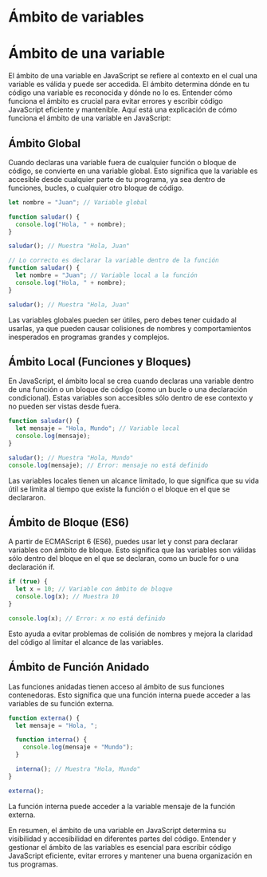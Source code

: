 # Ámbito de variables

# Ámbito de una variable

El ámbito de una variable en JavaScript se refiere al contexto en el cual una variable es válida y puede ser accedida. El ámbito determina dónde en tu código una variable es reconocida y dónde no lo es. Entender cómo funciona el ámbito es crucial para evitar errores y escribir código JavaScript eficiente y mantenible. Aquí está una explicación de cómo funciona el ámbito de una variable en JavaScript:

## Ámbito Global

Cuando declaras una variable fuera de cualquier función o bloque de código, se convierte en una variable global. Esto significa que la variable es accesible desde cualquier parte de tu programa, ya sea dentro de funciones, bucles, o cualquier otro bloque de código.

```jsx
let nombre = "Juan"; // Variable global

function saludar() {
  console.log("Hola, " + nombre);
}

saludar(); // Muestra "Hola, Juan"

```

```jsx
// Lo correcto es declarar la variable dentro de la función
function saludar() {
  let nombre = "Juan"; // Variable local a la función
  console.log("Hola, " + nombre);
}

saludar(); // Muestra "Hola, Juan"

```

Las variables globales pueden ser útiles, pero debes tener cuidado al usarlas, ya que pueden causar colisiones de nombres y comportamientos inesperados en programas grandes y complejos.

## Ámbito Local (Funciones y Bloques)

En JavaScript, el ámbito local se crea cuando declaras una variable dentro de una función o un bloque de código (como un bucle o una declaración condicional). Estas variables son accesibles sólo dentro de ese contexto y no pueden ser vistas desde fuera.

```jsx
function saludar() {
  let mensaje = "Hola, Mundo"; // Variable local
  console.log(mensaje);
}

saludar(); // Muestra "Hola, Mundo"
console.log(mensaje); // Error: mensaje no está definido

```

Las variables locales tienen un alcance limitado, lo que significa que su vida útil se limita al tiempo que existe la función o el bloque en el que se declararon.

## Ámbito de Bloque (ES6)

A partir de ECMAScript 6 (ES6), puedes usar let y const para declarar variables con ámbito de bloque. Esto significa que las variables son válidas sólo dentro del bloque en el que se declaran, como un bucle for o una declaración if.

```jsx
if (true) {
  let x = 10; // Variable con ámbito de bloque
  console.log(x); // Muestra 10
}

console.log(x); // Error: x no está definido

```

Esto ayuda a evitar problemas de colisión de nombres y mejora la claridad del código al limitar el alcance de las variables.

## Ámbito de Función Anidado

Las funciones anidadas tienen acceso al ámbito de sus funciones contenedoras. Esto significa que una función interna puede acceder a las variables de su función externa.

```jsx
function externa() {
  let mensaje = "Hola, ";

  function interna() {
    console.log(mensaje + "Mundo");
  }

  interna(); // Muestra "Hola, Mundo"
}

externa();

```

La función interna puede acceder a la variable mensaje de la función externa.

En resumen, el ámbito de una variable en JavaScript determina su visibilidad y accesibilidad en diferentes partes del código. Entender y gestionar el ámbito de las variables es esencial para escribir código JavaScript eficiente, evitar errores y mantener una buena organización en tus programas.